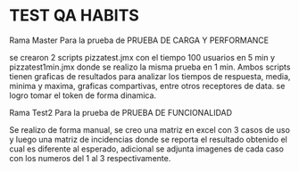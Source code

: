 # TEST QA HABITS
Rama Master Para la prueba de PRUEBA DE CARGA Y PERFORMANCE

se crearon 2 scripts pizzatest.jmx con el tiempo 100 usuarios en 5 min y pizzatest1min.jmx donde se realizo la misma prueba en 1 min. Ambos scripts tienen graficas de resultados para analizar los tiempos de respuesta, media, minima y maxima, graficas compartivas, entre otros receptores de data. se logro tomar el token de forma dinamica.

Rama Test2 Para la prueba de PRUEBA DE FUNCIONALIDAD

Se realizo de forma manual, se creo una matriz en excel con 3 casos de uso y luego una matriz de incidencias donde se reporta el resultado obtenido el cual es diferente al esperado, adicional se adjunta imagenes de cada caso con los numeros del 1 al 3 respectivamente.
